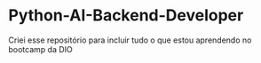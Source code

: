 # Python-AI-Backend-Developer
Criei esse repositório para incluir tudo o que estou aprendendo no bootcamp da DIO




